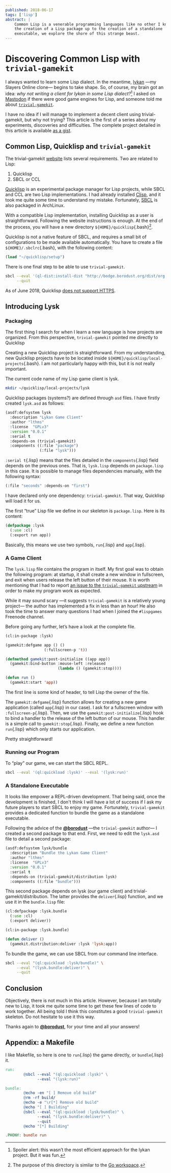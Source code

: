 ```yaml
---
published: 2018-06-17
tags: ['lisp']
abstract: |
    Common Lisp is a venerable programming languages like no other I know. From
    the creation of a Lisp package up to the creation of a standalone
    executable, we explore the shore of this strange beast.
---
```


# Discovering Common Lisp with `trivial-gamekit`

I always wanted to learn some Lisp dialect. In the meantime,
[lykan](https://github.com/lkn-org/lykan) —my Slayers Online clone— begins to
take shape. So, of course, my brain got an idea: *why not writing a client for
lykan in some Lisp dialect?*[^why] I asked on
[Mastodon](https://mastodon.social/@lthms/100135240390747697) if there were
good game engines for Lisp, and someone told me about
[`trivial-gamekit`](https://github.com/borodust/trivial-gamekit).

[^why]: Spoiler alert: this wasn’t the most efficient approach for the lykan
    project. But it was fun.

I have no idea if I will manage to implement a decent client using
trivial-gamekit, but why not trying? This article is the first of a series
about my experiments, discoveries and difficulties. The complete project
detailed in this article is available [as a
gist](https://gist.github.com/lthms/9833f4851843119c966917775b4c4180).

## Common Lisp, Quicklisp and `trivial-gamekit`

The trivial-gamekit
[website](https://borodust.github.io/projects/trivial-gamekit/) lists several
requirements. Two are related to Lisp:

1. Quicklisp
2. SBCL or CCL

[Quicklisp](https://quicklisp.org/beta) is an experimental package manager for
Lisp projects, while SBCL and CCL are two Lisp implementations. I had already
installed [Clisp](https://www.archlinux.org/packages/?name=clisp), and it took
me quite some time to understand my mistake. Fortunately,
[SBCL](https://www.archlinux.org/packages/?name=sbcl) is also packaged in
ArchLinux.

With a compatible Lisp implementation, installing Quicklisp as a user is
straightforward. Following the website instructions is enough. At the end of
the process, you will have a new directory `${HOME}/quicklisp`{.bash}[^go].

[^go]: The purpose of this directory is similar to the [Go
    workspace](https://github.com/golang/go/wiki/SettingGOPATH).

Quicklisp is not a native feature of SBCL, and requires a small bit of
configurations to be made available automatically. You have to create a file
`${HOME}/.sbclrc`{.bash}, with the following content:

```lisp
(load "~/quicklisp/setup")
```

There is one final step to be able to use `trivial-gamekit`.

```bash
sbcl --eval '(ql-dist:install-dist "http://bodge.borodust.org/dist/org.borodust.bodge.txt")' \
     --quit
```

As of June 2018, Quicklisp [does not support
HTTPS](https://github.com/quicklisp/quicklisp-client/issues/167).

## Introducing Lysk

### Packaging

The first thing I search for when I learn a new language is how projects are
organized. From this perspective, `trivial-gamekit` pointed me directly to
Quicklisp

Creating a new Quicklisp project is straightforward. From my understanding, new
Quicklisp projects have to be located inside
`${HOME}/quicklisp/local-projects`{.bash}. I am not particularly happy with
this, but it is not really important.

The current code name of my Lisp game client is lysk.

```bash
mkdir ~/quicklisp/local-projects/lysk
```

Quicklisp packages (systems?) are defined through `asd` files.
I have firstly created `lysk.asd` as follows:

```lisp
(asdf:defsystem lysk
  :description "Lykan Game Client"
  :author "lthms"
  :license  "GPLv3"
  :version "0.0.1"
  :serial t
  :depends-on (trivial-gamekit)
  :components ((:file "package")
               (:file "lysk")))
```

`:serial t`{.lisp} means that the files detailed in the `components`{.lisp}
field depends on the previous ones. That is, `lysk.lisp` depends on
`package.lisp` in this case. It is possible to manage files dependencies
manually, with the following syntax:

```lisp
(:file "seconds" :depends-on "first")
```

I have declared only one dependency: `trivial-gamekit`. That way, Quicklisp
will load it for us.

The first “true” Lisp file we define in our skeleton is `package.lisp`.
Here is its content:

```lisp
(defpackage :lysk
  (:use :cl)
  (:export run app))
```

Basically, this means we use two symbols, `run`{.lisp} and `app`{.lisp}.

### A Game Client

The `lysk.lisp` file contains the program in itself. My first goal was to
obtain the following program: at startup, it shall create a new window in
fullscreen, and exit when users release the left button of their mouse. It is
worth mentioning that I had to report [an issue to the `trivial-gamekit`
upstream](https://github.com/borodust/trivial-gamekit/issues/30) in order to
make my program work as expected.

While it may sound scary —it suggests `trivial-gamekit` is a relatively young
project— the author has implemented a fix in less than an hour! He also took
the time to answer many questions I had when I joined the `#lispgames` Freenode
channel.

Before going any further, let’s have a look at the complete file.

```lisp
(cl:in-package :lysk)

(gamekit:defgame app () ()
                 (:fullscreen-p 't))

(defmethod gamekit:post-initialize ((app app))
  (gamekit:bind-button :mouse-left :released
                       (lambda () (gamekit:stop))))

(defun run ()
  (gamekit:start 'app))
```

The first line is some kind of header, to tell Lisp the owner of the file.

The `gamekit:defgame`{.lisp} function allows for creating a new game
application (called `app`{.lisp} in our case). I ask for a fullscreen window
with `:fullscreen-p`{.lisp}. Then, we use the `gamekit:post-initialize`{.lisp}
hook to bind a handler to the release of the left button of our mouse. This
handler is a simple call to `gamekit:stop`{.lisp}. Finally, we define a new
function `run`{.lisp} which only starts our application.

Pretty straightforward!

### Running our Program

To “play” our game, we can start the SBCL REPL.

```bash
sbcl --eval '(ql:quickload :lysk)' --eval '(lysk:run)'
```

### A Standalone Executable

It looks like empower a REPL-driven development. That being said, once the
development is finished, I don't think I will have a lot of success if I ask my
future players to start SBCL to enjoy my game. Fortunately, `trivial-gamekit`
provides a dedicated function to bundle the game as a standalone executable.

Following the advice of the [**@borodust**](https://github.com/borodust) —the
`trivial-gamekit` author— I created a second package to that end. First, we
need to edit the `lysk.asd` file to detail a second package:

```lisp
(asdf:defsystem lysk/bundle
  :description "Bundle the Lykan Game Client"
  :author "lthms"
  :license  "GPLv3"
  :version "0.0.1"
  :serial t
  :depends-on (trivial-gamekit/distribution lysk)
  :components ((:file "bundle")))
  ```

This second package depends on lysk (our game client) and
trivial-gamekit/distribution. The latter provides the `deliver`{.lisp}
function, and we use it in the `bundle.lisp` file:

```lisp
(cl:defpackage :lysk.bundle
  (:use :cl)
  (:export deliver))

(cl:in-package :lysk.bundle)

(defun deliver ()
  (gamekit.distribution:deliver :lysk 'lysk:app))
```

To bundle the game, we can use SBCL from our command line interface.

```bash
sbcl --eval "(ql:quickload :lysk/bundle)" \
     --eval "(lysk.bundle:deliver)" \
     --quit
```

## Conclusion

Objectively, there is not much in this article. However, because I am totally
new to Lisp, it took me quite some time to get these few lines of code to work
together. All being told I think this constitutes a good `trivial-gamekit`
skeleton. Do not hesitate to use it this way.

Thanks again to [**@borodust**](https://github.com/borodust), for your time and
all your answers!

## Appendix: a Makefile

I like Makefile, so here is one to `run`{.lisp} the game directly, or
`bundle`{.lisp} it.

```makefile
run:
        @sbcl --eval "(ql:quickload :lysk)" \
              --eval "(lysk:run)"

bundle:
        @echo -en "[ ] Remove old build"
        @rm -rf build/
        @echo -e "\r[*] Remove old build"
        @echo "[ ] Building"
        @sbcl --eval "(ql:quickload :lysk/bundle)" \
              --eval "(lysk.bundle:deliver)" \
              --quit
        @echo "[*] Building"

.PHONY: bundle run
```
